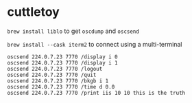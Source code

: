 # cuttletoy


`brew install liblo` to get `oscdump` and `oscsend`

`brew install --cask iterm2` to connect using a multi-terminal



```
oscsend 224.0.7.23 7770 /display i 0
oscsend 224.0.7.23 7770 /display i 1
oscsend 224.0.7.23 7770 /logout
oscsend 224.0.7.23 7770 /quit
oscsend 224.0.7.23 7770 /bkgb i 1
oscsend 224.0.7.23 7770 /time d 0.0
oscsend 224.0.7.23 7770 /print iis 10 10 this is the truth
```
